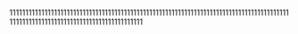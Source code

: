 1111111111111111111111111111111111111111111111111111111111111111111111111111111111111111111111111111111111111111111111111111111111
